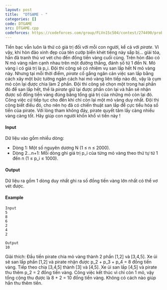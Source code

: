 ```yaml
---
layout: post
title:  "DTGAME - "
categories: []
code: DTGAME
src: DTGAME.cpp
codeforces: https://codeforces.com/group/FLVn1Sc504/contest/274490/problem/S
---
```



Tiền bạc vẫn luôn là thứ có giá trị đối với mỗi con người, kể cả với _pirate_. Vì vậy, khi hòn đảo xinh đẹp của tên cướp biển khét tiếng này sắp bị... giải tỏa, hắn đã tranh thủ vơ vét cho đến đồng tiền vàng cuối cùng. Trên hòn đảo có N mỏ vàng nằm cạnh nhau trên một đường thẳng, đánh số từ 1 đến N. Mỏ vàng i có giá trị là p\_i. Đội thi công sẽ có nhiệm vụ san lấp hết N mỏ vàng này. Nhưng tại mỗi thời điểm, _pirate_ cố gắng ngăn cản việc san lấp bằng cách xây một bức tường ngăn cách hai mỏ vàng liên tiếp nào đó, vậy là cụm mỏ còn lại được chia làm 2 phần. Đội thi công sẽ chọn một trong hai phần đó để san lấp hết, thế là _pirate_ giữ lại được phần còn lại và hắn sẽ nhận được số đồng tiền vàng đúng bằng tổng giá trị của những mỏ còn lại đó. Công việc cứ tiếp tục cho đến khi chỉ còn lại một mỏ vàng duy nhất. Đội thi công biết điều đó, cho nên họ đã có chiến thuật san lấp để cực tiểu hóa số tiền của pirate. Với lòng tham không đáy, pirate quyết tâm lấy càng nhiều vàng càng tốt. Hãy giúp con người khốn khổ vì tiền này !

#### Input

Dữ liệu vào gồm nhiều dòng:

+ Dòng 1: Một số nguyên dương N (1 ≤ n ≤ 2000).
+ Dòng 2...n+1: Mỗi dòng ghi giá trị p\_i của từng mỏ vàng theo thứ tự từ 1 đến n (1 ≤ p\_i ≤ 1000).

#### Output

Dữ liệu ra gồm 1 dòng duy nhất ghi ra số đồng tiền vàng lớn nhất có thể vơ vét được.

#### Example

```
Input  
5  
8  
6  
2  
4  
2  
  
Output
10
```

Giải thích: Đầu tiền pirate chia mỏ vàng thành 2 phần \[1,2\] và \[3,4,5\]. Xe ủi sẽ san lấp phần \[1,2\] và pirate nhận được p\_2 + p\_3 + p\_4 = 8 đồng tiền vàng. Tiếp theo chia \[3,4,5\] thành \[3\] và \[4,5\]. Xe ủi san lấp \[4,5\] và pirate thu thêm p\_2 = 2 đồng tiền vàng. Công việc kết thúc vì chỉ còn 1 mỏ, vậy tổng cộng thu được là 8 + 2 = 10 đồng tiền vàng. Không có cách nào giúp hắn thu thêm tiền.

<!--more-->

